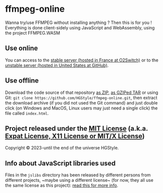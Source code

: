 # ffmpeg-online
Wanna try/use FFMPEG without installing anything ? Then this is for you ! Everything is done client-sidely using JavaScript and WebAssembly, using the project FFMPEG.WASM

## Use online

You can access to the [stable server (hosted in France at O2Switch)](https://ffmpeg-online.hgstyle.fr/) or to the [unstable server (hosted in United States at GitHub)](https://hgstyle.github.io/ffmpeg-online/).

## Use offline

Download the code source of that repository [as ZIP](https://github.com/HGStyle/ffmpeg-online/archive/refs/heads/main.zip), [as GZIPed TAR](https://github.com/HGStyle/ffmpeg-online/archive/refs/heads/main.tar.gz) or using Git: `git clone https://github.com/HGStyle/ffmpeg-online.git`, then extract the download archive (if you did not used the Git command) and just double click (on Windows and MacOS, Linux users may just need a single click) the file called `index.html`.

## Project released under the [MIT License](https://hgstyle.mit-license.org/) (a.k.a. [Expat License, X11 License or MIT/X License](https://en.wikipedia.org/wiki/MIT_License#Ambiguity_and_variants))

Copyright © 2023-until the end of the universe HGStyle.

## Info about JavaScript libraries used

Files in the `jslibs` directory has been released by different persons from different projects, ~maybe using a different license~ (for now, they all use the same license as this project): [read this for more info](https://github.com/HGStyle/ffmpeg-online/blob/main/jslibs/README.MD).

